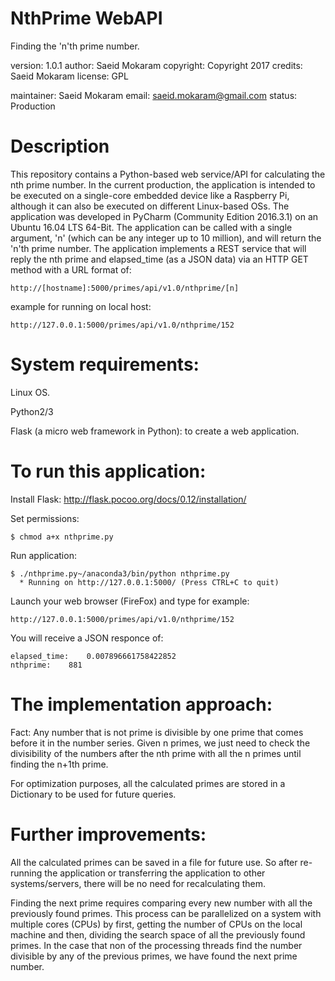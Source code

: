 # NthPrime WebAPI
Finding the 'n'th prime number.

version: 1.0.1
author: Saeid Mokaram
copyright: Copyright 2017
credits: Saeid Mokaram
license: GPL

maintainer: Saeid Mokaram
email: saeid.mokaram@gmail.com
status: Production

# Description
This repository contains a Python-based web service/API for calculating the nth prime number.
In the current production, the application is intended to be executed on a single-core embedded device like a Raspberry Pi, although it can also be executed on different Linux-based OSs.
The application was developed in PyCharm (Community Edition 2016.3.1) on an Ubuntu 16.04 LTS 64-Bit.
The application can be called with a single argument, 'n' (which can be any integer up to 10 million), and will return the 'n'th prime number.
The application implements a REST service that will reply the nth prime and elapsed_time (as a JSON data) via an HTTP GET method with a URL format of:

    http://[hostname]:5000/primes/api/v1.0/nthprime/[n]

example for running on local host:

    http://127.0.0.1:5000/primes/api/v1.0/nthprime/152


# System requirements:
Linux OS.

Python2/3

Flask (a micro web framework in Python): to create a web application.

# To run this application:
Install Flask: http://flask.pocoo.org/docs/0.12/installation/

Set permissions:

    $ chmod a+x nthprime.py

Run application:
    
    $ ./nthprime.py~/anaconda3/bin/python nthprime.py 
      * Running on http://127.0.0.1:5000/ (Press CTRL+C to quit)

Launch your web browser (FireFox) and type for example:

    http://127.0.0.1:5000/primes/api/v1.0/nthprime/152

You will receive a JSON responce of:
    
    elapsed_time:    0.007896661758422852
    nthprime:    881

# The implementation approach:
Fact: Any number that is not prime is divisible by one prime that comes before it in the number series.
Given n primes, we just need to check the divisibility of the numbers after the nth prime with all the n primes until finding the n+1th prime.

For optimization purposes, all the calculated primes are stored in a Dictionary to be used for future queries.

# Further improvements:
All the calculated primes can be saved in a file for future use. So after re-running the application or transferring the application to other systems/servers, there will be no need for recalculating them.

Finding the next prime requires comparing every new number with all the previously found primes. This process can be parallelized on a system with multiple cores (CPUs) by first, getting the number of CPUs on the local machine and then, dividing the search space of all the previously found primes. In the case that non of the processing threads find the number divisible by any of the previous primes, we have found the next prime number.
